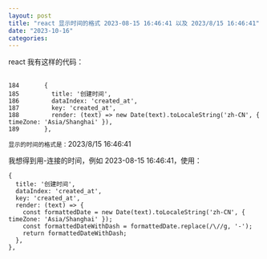 ```yaml
---
layout: post
title: "react 显示时间的格式 2023-08-15 16:46:41 以及 2023/8/15 16:46:41"
date: "2023-10-16"
categories: 
---
```

<p>react 我有这样的代码：<br />
&nbsp;</p>

<pre>
<code>184       {
185         title: &#39;创建时间&#39;,
186         dataIndex: &#39;created_at&#39;,
187         key: &#39;created_at&#39;,
188         render: (text) =&gt; new Date(text).toLocaleString(&#39;zh-CN&#39;, { timeZone: &#39;Asia/Shanghai&#39; }),
189       },</code></pre>

<p><code>显示的时间的格式是：</code>2023/8/15 16:46:41</p>

<p>我想得到用-连接的时间，例如 2023-08-15 16:46:41，使用：</p>

<pre>
<code>{
  title: &#39;创建时间&#39;,
  dataIndex: &#39;created_at&#39;,
  key: &#39;created_at&#39;,
  render: (text) =&gt; {
    const formattedDate = new Date(text).toLocaleString(&#39;zh-CN&#39;, { timeZone: &#39;Asia/Shanghai&#39; });
    const formattedDateWithDash = formattedDate.replace(/\//g, &#39;-&#39;);
    return formattedDateWithDash;
  },
},</code></pre>

<p>&nbsp;</p>

